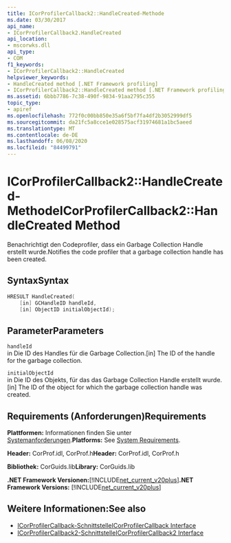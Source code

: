 ```yaml
---
title: ICorProfilerCallback2::HandleCreated-Methode
ms.date: 03/30/2017
api_name:
- ICorProfilerCallback2.HandleCreated
api_location:
- mscorwks.dll
api_type:
- COM
f1_keywords:
- ICorProfilerCallback2::HandleCreated
helpviewer_keywords:
- HandleCreated method [.NET Framework profiling]
- ICorProfilerCallback2::HandleCreated method [.NET Framework profiling]
ms.assetid: 6bbb7786-7c38-490f-9834-91aa2795c355
topic_type:
- apiref
ms.openlocfilehash: 772f0c00bb850e35a6f5bf7fa4df2b3052999df5
ms.sourcegitcommit: da21fc5a8cce1e028575acf31974681a1bc5aeed
ms.translationtype: MT
ms.contentlocale: de-DE
ms.lasthandoff: 06/08/2020
ms.locfileid: "84499791"
---
```

# <a name="icorprofilercallback2handlecreated-method"></a><span data-ttu-id="5ea77-102">ICorProfilerCallback2::HandleCreated-Methode</span><span class="sxs-lookup"><span data-stu-id="5ea77-102">ICorProfilerCallback2::HandleCreated Method</span></span>
<span data-ttu-id="5ea77-103">Benachrichtigt den Codeprofiler, dass ein Garbage Collection Handle erstellt wurde.</span><span class="sxs-lookup"><span data-stu-id="5ea77-103">Notifies the code profiler that a garbage collection handle has been created.</span></span>  
  
## <a name="syntax"></a><span data-ttu-id="5ea77-104">Syntax</span><span class="sxs-lookup"><span data-stu-id="5ea77-104">Syntax</span></span>  
  
```cpp  
HRESULT HandleCreated(  
    [in] GCHandleID handleId,  
    [in] ObjectID initialObjectId);  
```  
  
## <a name="parameters"></a><span data-ttu-id="5ea77-105">Parameter</span><span class="sxs-lookup"><span data-stu-id="5ea77-105">Parameters</span></span>  
 `handleId`  
 <span data-ttu-id="5ea77-106">in Die ID des Handles für die Garbage Collection.</span><span class="sxs-lookup"><span data-stu-id="5ea77-106">[in] The ID of the handle for the garbage collection.</span></span>  
  
 `initialObjectId`  
 <span data-ttu-id="5ea77-107">in Die ID des Objekts, für das das Garbage Collection Handle erstellt wurde.</span><span class="sxs-lookup"><span data-stu-id="5ea77-107">[in] The ID of the object for which the garbage collection handle was created.</span></span>  
  
## <a name="requirements"></a><span data-ttu-id="5ea77-108">Requirements (Anforderungen)</span><span class="sxs-lookup"><span data-stu-id="5ea77-108">Requirements</span></span>  
 <span data-ttu-id="5ea77-109">**Plattformen:** Informationen finden Sie unter [Systemanforderungen](../../get-started/system-requirements.md).</span><span class="sxs-lookup"><span data-stu-id="5ea77-109">**Platforms:** See [System Requirements](../../get-started/system-requirements.md).</span></span>  
  
 <span data-ttu-id="5ea77-110">**Header:** CorProf.idl, CorProf.h</span><span class="sxs-lookup"><span data-stu-id="5ea77-110">**Header:** CorProf.idl, CorProf.h</span></span>  
  
 <span data-ttu-id="5ea77-111">**Bibliothek:** CorGuids.lib</span><span class="sxs-lookup"><span data-stu-id="5ea77-111">**Library:** CorGuids.lib</span></span>  
  
 <span data-ttu-id="5ea77-112">**.NET Framework Versionen:**[!INCLUDE[net_current_v20plus](../../../../includes/net-current-v20plus-md.md)]</span><span class="sxs-lookup"><span data-stu-id="5ea77-112">**.NET Framework Versions:** [!INCLUDE[net_current_v20plus](../../../../includes/net-current-v20plus-md.md)]</span></span>  
  
## <a name="see-also"></a><span data-ttu-id="5ea77-113">Weitere Informationen:</span><span class="sxs-lookup"><span data-stu-id="5ea77-113">See also</span></span>

- [<span data-ttu-id="5ea77-114">ICorProfilerCallback-Schnittstelle</span><span class="sxs-lookup"><span data-stu-id="5ea77-114">ICorProfilerCallback Interface</span></span>](icorprofilercallback-interface.md)
- [<span data-ttu-id="5ea77-115">ICorProfilerCallback2-Schnittstelle</span><span class="sxs-lookup"><span data-stu-id="5ea77-115">ICorProfilerCallback2 Interface</span></span>](icorprofilercallback2-interface.md)
